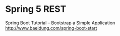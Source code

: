 # Spring 5 REST

Spring Boot Tutorial – Bootstrap a Simple Application
http://www.baeldung.com/spring-boot-start

